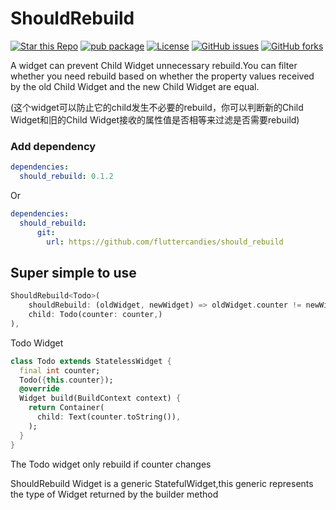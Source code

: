 # ShouldRebuild

[![Star this Repo](https://img.shields.io/github/stars/fluttercandies/should_rebuild)](https://github.com/fluttercandies/should_rebuild)
[![pub package](https://img.shields.io/pub/v/should_rebuild.svg)](https://pub.dartlang.org/packages/should_rebuild) 
[![License](https://img.shields.io/badge/license-MIT-green.svg)](/LICENSE)
[![GitHub issues](https://img.shields.io/github/issues/fluttercandies/should_rebuild)](https://github.com/fluttercandies/should_rebuild/issues)
[![GitHub forks](https://img.shields.io/github/forks/fluttercandies/should_rebuild)](https://github.com/fluttercandies/should_rebuild/forks)

A widget can prevent Child Widget unnecessary rebuild.You can filter whether you need rebuild based on whether the property values received by the old Child Widget and the new Child Widget are equal.

(这个widget可以防止它的child发生不必要的rebuild，你可以判断新的Child Widget和旧的Child Widget接收的属性值是否相等来过滤是否需要rebuild)

### Add dependency
```yaml
dependencies:
  should_rebuild: 0.1.2
```
Or
```yaml
dependencies:
  should_rebuild:
      git:
        url: https://github.com/fluttercandies/should_rebuild
```

## Super simple to use

```dart
ShouldRebuild<Todo>(
    shouldRebuild: (oldWidget, newWidget) => oldWidget.counter != newWidget.counter,
    child: Todo(counter: counter,)
),
```
Todo Widget
```dart
class Todo extends StatelessWidget {
  final int counter;
  Todo({this.counter});
  @override
  Widget build(BuildContext context) {
    return Container(
      child: Text(counter.toString()),
    );
  }
}
```
The Todo widget only rebuild if counter changes

ShouldRebuild Widget is a generic StatefulWidget,this generic represents the type of Widget returned by the builder method




